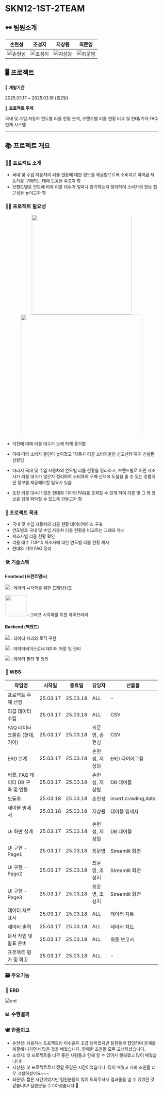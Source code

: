 # SKN12-1ST-2TEAM

## 🕶️ 팀원소개

| 손현성 | 조성지 | 지상원 | 최문영 |
|--------|--------|--------|--------|
| ![손현성](https://i.namu.wiki/i/q1uuA31r8Tpg3IQpSH9ZyAj0Yzs8FwQAxDLJhM8XMOEXSLG2X_6luRTahILasJ1PPBwQ3K3qLXR2OlGIhMUiXXYAcVa1ZoNxdSccik0wIVCAetq7yQunjXitgQGjeVZJ-qev0Q-ULb4yzwqf06htzQ.webp) | ![조성지](https://i.namu.wiki/i/rvnhAwIEZNyFekdqyDUAZfvZcQ66lRxeERcG5U6LUUVX2PLMF8AEfb9MvER_sQ_Hp5PHbhvmXW2ZZjEqW2HUwP5UkJW_WOo9ezL8ugdu1pP3nKywd32Q6SLFRBlTolGDIEftDMpDtgfpEQtjbM0QWw.webp) | ![지상원](https://i.namu.wiki/i/ouF0f9KhvkskDPi4d9Kx4Y8O5chd0ykB_9-Kqdjec_eYNzbXFMFOc_pBLSAsEcxzKypQimmmm8azbAQudNv6v0v1S7gBxUm8AJB3w3Oy0ldD-bwE76Wka_Z3jzkIGgupYa5337Vi34SeYpCF-JUUkQ.webp) | ![최문영](https://i.namu.wiki/i/SyCZk2aeCocaqw-mI-Tkxgfd2LhRBdpr6OgDkgqovtsS9YPQat-qu_xiYYFrVqVjvCfZt7dqyZc5trdV0J-F9qqoYlfqtrZZx6n1_thuq6jH6XXbGiZ4h-AsG8O0hp2HRz4OjD6nUB9hUvPj-WSAqQ.webp) | 



 
 ## 🖥️ 프로젝트
 
 **📅 개발기간**
 
 2025.03.17 ~ 2025.03.18 (총2일)
 
 **🏅 프로젝트 주제**
 
 국내 및 수입 자동차 연도별 리콜 현황 분석, 브랜드별 리콜 현황 비교 및 현대/기아 FAQ 연계 시스템
 
 ---
 
 ## 📚 프로젝트 개요
 ### 💁‍♀️ 프로젝트 소개
 - 국내 및 수입 자동차의 리콜 현황에 대한 정보를 제공함으로써 소비자로 하여금 자동차를 구매하는 데에 도움을 주고자 함
 - 브랜드별로 연도에 따라 리콜 대수가 얼마나 증가하는지 정리하여 소비자의 정보 접근성을 높이고자 함
 
 ### 🏋️‍♀️ 프로젝트 필요성

<div align="center">
  <img src="https://github.com/user-attachments/assets/67569c61-d39d-45f2-abf2-3b4d3ae7c36b" width="329" />
  <img src="https://github.com/user-attachments/assets/9e9ec374-2277-4529-896d-1a71cf6f5c9a" width="400" />
</div>
 
 - 이전에 비해 리콜 대수가 눈에 띄게 증가함
   
 - 이에 따라 소비자 불만이 높아졌고 '자동차 리콜 소비자불만 신고센터'까지 신설된 상황임
   
 - 따라서 국내 및 수입 자동차의 연도별 리콜 현황을 정리하고, 브랜드별로 어떤 제조사가 리콜 대수가 많은지 정리하여 소비자의 구매 선택에 도움을 줄 수 있는 종합적인 정보를 제공해야할 필요가 있음
 - 또한 리콜 대수가 많은 현대와 기아의 FAQ를 조회할 수 있게 하여 리콜 및 그 외 정보를 쉽게 파악할 수 있도록 만들고자 함

 ### 🚀 프로젝트 목표
 - 국내 및 수입 자동차의 리콜 현황 데이터베이스 구축
 - 연도별로 국내 및 수입 자동차 리콜 현황을 비교하는 그래프 제시
 - 제조사별 리콜 현황 확인
 - 리콜 대수 TOP10 제조사에 대한 연도별 리콜 현황 제시
 - 현대와 기아 FAQ 정리

 ### 🛠️ 기술스택
 #### Frontend (프런트엔드)
 <img               src="https://camo.githubusercontent.com/04238263fbe1f4f062268272b52949cf8b78089042905addc0e141e7931e66ee/687474703a2f2f696d672e736869656c64732e696f2f62616467652f53747265616d6c69742d4646344234423f7374796c653d666c6174266c6f676f3d53747265616d6c6974266c6f676f436f6c6f723d7768697465" /> :  데이터 시각화를 위한 프레임워크

 <img src="https://img.shields.io/badge/plotly-%233F4F75?style=for-the-badge&logo=plotly&logoColor=white" width = "70"> : 그래프 시각화를 위한 라이브러리

 #### Backend (백엔드)
 <img src="https://camo.githubusercontent.com/56290d7eb149acd99d843348e14ab97c5d8b29c6ff49c0057068bb99df658229/68747470733a2f2f696d672e736869656c64732e696f2f62616467652f507974686f6e2d3337373641423f7374796c653d666c61742d737175617265266c6f676f3d507974686f6e266c6f676f436f6c6f723d7768697465" /> : 데이터 처리와 로직 구현
 
 <img src="https://camo.githubusercontent.com/9a21b627eec60e85dcb70a6d1c1bce663c02424adf1033831c49aac48c72639c/68747470733a2f2f696d672e736869656c64732e696f2f62616467652f6d7973716c2d3434373941313f7374796c653d666c61742d737175617265266c6f676f3d4d7953514c266c6f676f436f6c6f723d7768697465" /> : 데이터베이스로써 데이터 저장 및 관리

 <img src="https://camo.githubusercontent.com/ab59477fbe5a806a3e6dfcafa560e3fb813781482937dd2ed3feb5b8cdcae4b4/687474703a2f2f696d672e736869656c64732e696f2f62616467652f50616e6461732d3135303435383f7374796c653d666c6174266c6f676f3d50616e646173266c6f676f436f6c6f723d7768697465" /> : 데이터 필터 및 정리


 ### 📝 WBS
| 작업명 | 시작일 | 종료일 | 담당자 | 산출물 |
|---|---|---|---|---|
| 프로젝트 주제 선정 | 25.03.17 | 25.03.18 | ALL | - |
| 리콜 데이터 수집 | 25.03.17 | 25.03.18 | ALL | CSV |
| FAQ 데이터 크롤링 (현대, 기아) | 25.03.17 | 25.03.18 | 최문영, 손현성 | CSV |
| ERD 설계 | 25.03.17 | 25.03.18 | 손현성, 지상원 | ERD 다이어그램 |
| 리콜, FAQ 데이터 DB 구축 및 연동 | 25.03.17 | 25.03.18 | 손현성, 지상원 | DB 테이블 |
| 모듈화 | 25.03.18 | 25.03.18 | 손현성 | insert,crawling,data |
| 테이블 명세서 | 25.03.18 | 25.03.18 | 지상원 | 테이블 명세서 |
| UI 화면 설계 | 25.03.17 | 25.03.18 | 손현성, 지상원 | DB 테이블 |
| UI 구현 - Page1 | 25.03.17 | 25.03.18 | 최문영 | Streamlit 화면 |
| UI 구현 - Page2 | 25.03.17 | 25.03.18 | 최문영, 조성지 | Streamlit 화면 |
| UI 구현 - Page3 | 25.03.17 | 25.03.18 | 최문영, 조성지 | Streamlit 화면 |
| 데이터 차트 표시 | 25.03.17 | 25.03.18 | ALL | 데이터 차트 |
| 데이터 출력 | 25.03.17 | 25.03.18 | ALL | 데이터 차트 |
| 문서 작업 및 발표 준비 | 25.03.17 | 25.03.18 | ALL | 최종 보고서 |
| 프로젝트 평가 및 회고 | 25.03.17 | 25.03.18 | ALL | - |

 ### 🗃️ 주요기능

 ### 📜 ERD
![erd](https://github.com/user-attachments/assets/dfbb57c5-5ef4-49a5-bea6-979773f6fcb1)

 ### 📊 수행결과

 ### 🕊️ 한줄회고
- 손현성: 처음하는 프로젝트라 아쉬움이 조금 남아있지만 팀원들과 협업하며 문제를 해결해 나가면서 많은 것을 배웠습니다. 함께한 조원들 모두 고생하셨습니다.
- 조성지: 첫 프로젝트를 너무 좋은 사람들과 함께 할 수 있어서 행복했고 많이 배웠습니다!!
- 지상원: 첫 프로젝트로서 정말 뜻깊은 시간이었습니다. 많이 배웠고 저희 조원들 너무 고생하셨어요~~~
- 최문영: 짧은 시간이었지만 팀원분들이 많이 도와주셔서 결과물을 낼 수 있었던 것 같습니다!  팀원분들 수고하셨습니다 🥹

 
